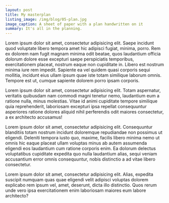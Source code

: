 ```yaml
---
layout: post
title: My masterplan
listing_image: /img/blog/05-plan.jpg
image_caption: A sheet of paper with a plan handwritten on it
summary: It's all in the planning.
---
```

Lorem ipsum dolor sit amet, consectetur adipisicing elit. Saepe incidunt quod voluptate libero tempora amet hic adipisci fugiat, minima, porro. Rem ex dolorem nam fugit magnam minima odit beatae, quos laudantium officia dolorum dolore esse excepturi saepe perspiciatis temporibus, exercitationem placeat, nostrum eaque non cupiditate in. Libero est nostrum minima iure rem impedit. Sapiente ea vel quidem quasi corporis sequi mollitia, incidunt eius ullam ipsum quae iste totam similique laborum omnis. Tempore est ut, cumque sapiente dolorem porro ipsam corporis.

Lorem ipsum dolor sit amet, consectetur adipisicing elit. Totam aspernatur, veritatis quibusdam nam commodi magni tenetur nemo, laudantium eum a ratione nulla, minus molestias. Vitae id animi cupiditate tempore similique quia reprehenderit, laboriosam excepturi ipsa repellat consequuntur asperiores ratione dolores aliquid nihil perferendis odit maiores consectetur, a ex architecto accusamus!

Lorem ipsum dolor sit amet, consectetur adipisicing elit. Consequuntur blanditiis totam nostrum incidunt doloremque repudiandae non possimus ut eligendi. Deleniti tempora iusto quo, maxime, facilis libero minima nemo ut omnis hic eaque placeat ullam voluptas minus ab autem assumenda eligendi eos laudantium cum ratione corporis enim. Ea dolorum delectus voluptatibus cupiditate expedita quo nulla laudantium alias, sequi veniam accusantium error omnis consequuntur, nobis distinctio a ad vitae libero consectetur.

Lorem ipsum dolor sit amet, consectetur adipisicing elit. Alias, expedita suscipit numquam quas quae eligendi velit adipisci voluptas dolorem explicabo rem ipsum vel, amet, deserunt, dicta illo distinctio. Quos rerum unde vero ipsa exercitationem enim laboriosam maiores eum labore architecto?
